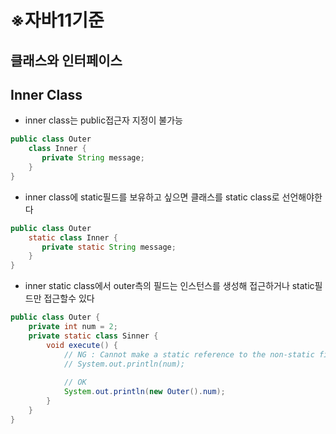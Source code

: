 # ※자바11기준
## 클래스와 인터페이스
## Inner Class
- inner class는 public접근자 지정이 불가능
```java
public class Outer
    class Inner {
       private String message; 
    } 
}
```
- inner class에 static필드를 보유하고 싶으면 클래스를 static class로 선언해야한다
```java
public class Outer
    static class Inner {
       private static String message; 
    } 
}
```
- inner static class에서 outer측의 필드는 인스턴스를 생성해 접근하거나 static필드만 접근할수 있다
```java
public class Outer {
    private int num = 2;
    private static class Sinner {
        void execute() {
            // NG : Cannot make a static reference to the non-static field num
            // System.out.println(num);
            
            // OK
            System.out.println(new Outer().num);
        }
    }
}
```
